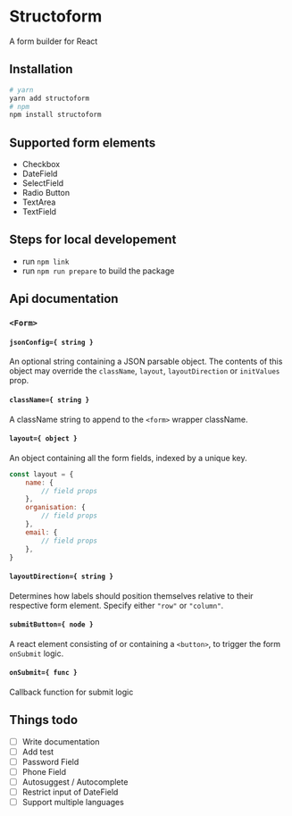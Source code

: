 # Structoform
A form builder for React

## Installation
```sh
# yarn
yarn add structoform
# npm
npm install structoform
```

## Supported form elements
* Checkbox
* DateField
* SelectField
* Radio Button
* TextArea
* TextField

## Steps for local developement
* run `npm link`
* run `npm run prepare` to build the package

## Api documentation

### `<Form>`

#### `jsonConfig={ string }`
An optional string containing a JSON parsable object. The contents of this object may override the `className`, `layout`, `layoutDirection` or `initValues` prop.

#### `className={ string }`
A className string to append to the `<form>` wrapper className.

#### `layout={ object }`
An object containing all the form fields, indexed by a unique key.
```js
const layout = {
    name: {
        // field props
    },
    organisation: {
        // field props
    },
    email: {
        // field props
    },
}
```

#### `layoutDirection={ string }`
Determines how labels should position themselves relative to their respective form element. Specify either `"row"` or `"column"`.

#### `submitButton={ node }`
A react element consisting of or containing a `<button>`, to trigger the form `onSubmit` logic.

#### `onSubmit={ func }`
Callback function for submit logic

## Things todo
- [ ] Write documentation
- [ ] Add test
- [ ] Password Field
- [ ] Phone Field
- [ ] Autosuggest / Autocomplete
- [ ] Restrict input of DateField
- [ ] Support multiple languages
